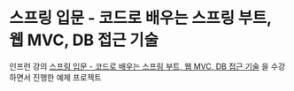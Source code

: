 # 스프링 입문 - 코드로 배우는 스프링 부트, 웹 MVC, DB 접근 기술

인프런
강의 [스프링 입문 - 코드로 배우는 스프링 부트, 웹 MVC, DB 접근 기술](https://www.inflearn.com/course/%EC%8A%A4%ED%94%84%EB%A7%81-%EC%9E%85%EB%AC%B8-%EC%8A%A4%ED%94%84%EB%A7%81%EB%B6%80%ED%8A%B8)
을 수강하면서 진행한 예제 프로젝트
